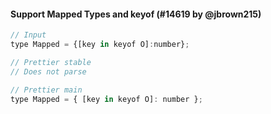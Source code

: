 #### Support Mapped Types and keyof (#14619 by @jbrown215)

```jsx
// Input
type Mapped = {[key in keyof O]:number};

// Prettier stable
// Does not parse

// Prettier main
type Mapped = { [key in keyof O]: number };
```
